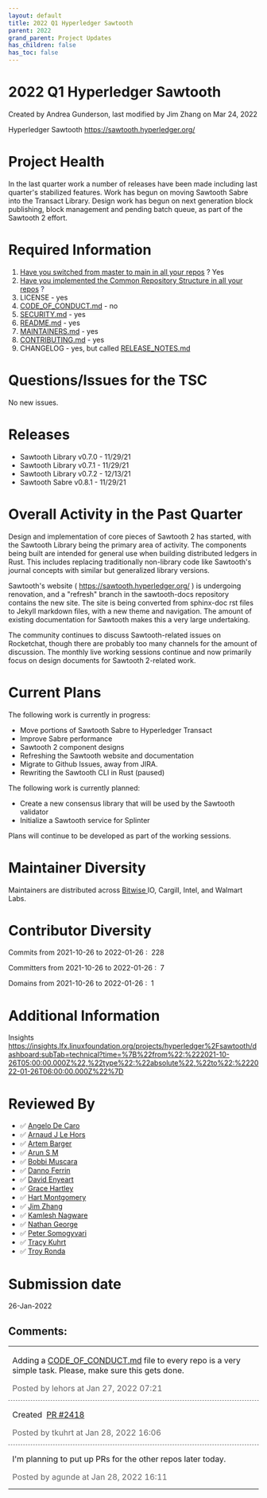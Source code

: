 ```yaml
---
layout: default
title: 2022 Q1 Hyperledger Sawtooth
parent: 2022
grand_parent: Project Updates
has_children: false
has_toc: false
---
```


# 2022 Q1 Hyperledger Sawtooth

Created by Andrea Gunderson, last modified by Jim Zhang on Mar 24, 2022

<span style="letter-spacing: 0.0px;"> Hyperledger Sawtooth
<a href="https://sawtooth.hyperledger.org/" class="external-link" rel="nofollow"><span>https://sawtooth.hyperledger.org/ </span></a></span>

# Project Health

In the last quarter work a number of releases have been made including
last quarter's stabilized features. Work has begun on moving Sawtooth
Sabre into the Transact Library. Design work has begun on next
generation block publishing, block management and pending batch queue,
as part of the Sawtooth 2 effort.

# Required Information

1.  <span style="color: rgb(68,68,68);"> <a href="https://wiki.hyperledger.org/display/TSC/Projects+have+two+quarters+to+comply+with+common+repo+structure?focusedCommentId=41591637#comment-41591637" rel="nofollow">Have you switched from master to main in all your
repos</a> </span> <span style="letter-spacing: 0.0px;">? Yes</span>
2.  <span class="placeholder-inline-tasks" style="color: rgb(23,43,77);text-decoration: none;"> <span style="color: rgb(68,68,68);">
<a href="https://tsc.hyperledger.org/repository-structure.html" class="external-link" rel="nofollow">Have you implemented the Common
Repository Structure in all your repos</a> </span> </span> <span style="color: rgb(23,43,77);text-decoration: none;">? </span>
1.  LICENSE - yes
2.   <a href="http://CODE_OF_CONDUCT.md" class="external-link" rel="nofollow">CODE_OF_CONDUCT.md</a> - no
3.   <a href="http://SECURITY.md" class="external-link" rel="nofollow">SECURITY.md</a> - yes
4.   <a href="http://README.md" class="external-link" rel="nofollow">README.md</a> - yes
5.   <a href="http://MAINTAINERS.md" class="external-link" rel="nofollow">MAINTAINERS.md</a> - yes
6.   <a href="http://CONTRIBUTING.md" class="external-link" rel="nofollow">CONTRIBUTING.md</a> - yes
7.  CHANGELOG - yes, but called
<a href="http://RELEASE_NOTES.md" class="external-link" rel="nofollow">RELEASE_NOTES.md</a>

# Questions/Issues for the TSC

No new issues.

# Releases

-   Sawtooth Library v0.7.0 - 11/29/21
-   Sawtooth Library v0.7.1 - 11/29/21
-   Sawtooth Library v0.7.2 - 12/13/21
-   Sawtooth Sabre v0.8.1 - 11/29/21

# Overall Activity in the Past Quarter

Design and implementation of core pieces of Sawtooth 2 has started, with
the Sawtooth Library being the primary area of activity. The components
being built are intended for general use when building distributed
ledgers in Rust. This includes replacing traditionally non-library code
like Sawtooth's journal concepts with similar but generalized library
versions.

Sawtooth's website (
<a href="https://sawtooth.hyperledger.org/" class="external-link" rel="nofollow">https://sawtooth.hyperledger.org/</a> ) is undergoing
renovation, and a "refresh" branch in the sawtooth-docs repository
contains the new site. The site is being converted from sphinx-doc rst
files to Jekyll markdown files, with a new theme and navigation. The
amount of existing documentation for Sawtooth makes this a very large
undertaking.

The community continues to discuss Sawtooth-related issues on
Rocketchat, though there are probably too many channels for the amount
of discussion. The monthly live working sessions continue and now
primarily focus on design documents for Sawtooth 2-related work.

# Current Plans

The following work is currently in progress:

-   Move portions of Sawtooth Sabre to Hyperledger Transact
-   Improve Sabre performance
-   Sawtooth 2 component designs
-   Refreshing the Sawtooth website and documentation
-   Migrate to Github Issues, away from JIRA.
-   Rewriting the Sawtooth CLI in Rust (paused)



The following work is currently planned:

-   Create a new consensus library that will be used by the Sawtooth
validator
-   Initialize a Sawtooth service for Splinter



Plans will continue to be developed as part of the working sessions.

# Maintainer Diversity

Maintainers are distributed across
<a href="http://bitwise.io/" class="external-link" rel="nofollow"><span>Bitwise </span></a> IO, Cargill, Intel, and Walmart
Labs.

# Contributor Diversity

Commits from 2021-10-26 to 2022-01-26 :  228

Committers from 2021-10-26 to 2022-01-26 :  7

Domains from 2021-10-26 to 2022-01-26 :  1

# Additional Information

Insights <a href="https://insights.lfx.linuxfoundation.org/projects/hyperledger%2Fsawtooth/dashboard;subTab=technical?time=%7B%22from%22:%222021-10-26T05:00:00.000Z%22,%22type%22:%22absolute%22,%22to%22:%222022-01-26T06:00:00.000Z%22%7D" class="external-link" rel="nofollow"><span>https://insights.lfx.linuxfoundation.org/projects/hyperledger%2Fsawtooth/dashboard;subTab=technical?time=%7B%22from%22:%222021-10-26T05:00:00.000Z%22,%22type%22:%22absolute%22,%22to%22:%222022-01-26T06:00:00.000Z%22%7D</span></a>

# Reviewed By

-   ✅ <span class="placeholder-inline-tasks">
<a href="https://wiki.hyperledger.org/display/~angelo.decaro" class="confluence-userlink user-mention" data-username="angelo.decaro" data-linked-resource-id="16327529" data-linked-resource-version="1" data-linked-resource-type="userinfo" data-base-url="https://wiki.hyperledger.org">Angelo De Caro</a></span>
-   ✅ <span class="placeholder-inline-tasks">
<a href="https://wiki.hyperledger.org/display/~lehors" class="confluence-userlink user-mention" data-username="lehors" data-linked-resource-id="2394240" data-linked-resource-version="1" data-linked-resource-type="userinfo" data-base-url="https://wiki.hyperledger.org">Arnaud J Le Hors</a></span>
-   ✅ <span class="placeholder-inline-tasks">
<a href="https://wiki.hyperledger.org/display/~C0rWin" class="confluence-userlink user-mention" data-username="C0rWin" data-linked-resource-id="13865321" data-linked-resource-version="1" data-linked-resource-type="userinfo" data-base-url="https://wiki.hyperledger.org">Artem Barger</a></span>
-   ✅ <span class="placeholder-inline-tasks">
<a href="https://wiki.hyperledger.org/display/~arsulegai" class="confluence-userlink user-mention" data-username="arsulegai" data-linked-resource-id="6427759" data-linked-resource-version="2" data-linked-resource-type="userinfo" data-base-url="https://wiki.hyperledger.org">Arun S M</a> </span>
-   ✅ <span class="placeholder-inline-tasks">
<a href="https://wiki.hyperledger.org/display/~Bobbijn" class="confluence-userlink user-mention" data-username="Bobbijn" data-linked-resource-id="2393198" data-linked-resource-version="2" data-linked-resource-type="userinfo" data-base-url="https://wiki.hyperledger.org">Bobbi Muscara</a></span>
-   ✅ <span class="placeholder-inline-tasks">
<a href="https://wiki.hyperledger.org/display/~shemnon" class="confluence-userlink user-mention" data-username="shemnon" data-linked-resource-id="20022118" data-linked-resource-version="2" data-linked-resource-type="userinfo" data-base-url="https://wiki.hyperledger.org">Danno Ferrin</a></span>
-   ✅ <span class="placeholder-inline-tasks">
<a href="https://wiki.hyperledger.org/display/~denyeart" class="confluence-userlink user-mention" data-username="denyeart" data-linked-resource-id="2392864" data-linked-resource-version="1" data-linked-resource-type="userinfo" data-base-url="https://wiki.hyperledger.org">David Enyeart</a></span>
-   ✅ <span class="placeholder-inline-tasks">
<a href="https://wiki.hyperledger.org/display/~grace.hartley" class="confluence-userlink user-mention" data-username="grace.hartley" data-linked-resource-id="16324128" data-linked-resource-version="1" data-linked-resource-type="userinfo" data-base-url="https://wiki.hyperledger.org">Grace Hartley</a></span>
-   ✅ <span class="placeholder-inline-tasks">
<a href="https://wiki.hyperledger.org/display/~hartm" class="confluence-userlink user-mention" data-username="hartm" data-linked-resource-id="6422922" data-linked-resource-version="1" data-linked-resource-type="userinfo" data-base-url="https://wiki.hyperledger.org">Hart Montgomery</a></span>
-   ✅ <span class="placeholder-inline-tasks">
<a href="https://wiki.hyperledger.org/display/~jimthematrix" class="confluence-userlink user-mention" data-username="jimthematrix" data-linked-resource-id="58854075" data-linked-resource-version="1" data-linked-resource-type="userinfo" data-base-url="https://wiki.hyperledger.org">Jim Zhang</a> </span>
-   ✅ <span class="placeholder-inline-tasks">
<a href="https://wiki.hyperledger.org/display/~knagware9" class="confluence-userlink user-mention" data-username="knagware9" data-linked-resource-id="2393468" data-linked-resource-version="1" data-linked-resource-type="userinfo" data-base-url="https://wiki.hyperledger.org">Kamlesh Nagware</a></span>
-   ✅ <span class="placeholder-inline-tasks">
<a href="https://wiki.hyperledger.org/display/~nage" class="confluence-userlink user-mention" data-username="nage" data-linked-resource-id="2393038" data-linked-resource-version="1" data-linked-resource-type="userinfo" data-base-url="https://wiki.hyperledger.org">Nathan George</a></span>
-   ✅ <span class="placeholder-inline-tasks">
<a href="https://wiki.hyperledger.org/display/~gl7doqu97svck56tzyjzzhxj" class="confluence-userlink user-mention" data-username="gl7doqu97svck56tzyjzzhxj" data-linked-resource-id="24779271" data-linked-resource-version="1" data-linked-resource-type="userinfo" data-base-url="https://wiki.hyperledger.org">Peter Somogyvari</a></span>
-   ✅ <span class="placeholder-inline-tasks">
<a href="https://wiki.hyperledger.org/display/~tkuhrt" class="confluence-userlink user-mention" data-username="tkuhrt" data-linked-resource-id="1180151" data-linked-resource-version="2" data-linked-resource-type="userinfo" data-base-url="https://wiki.hyperledger.org">Tracy Kuhrt</a> </span>
-   ✅ <span class="placeholder-inline-tasks">
<a href="https://wiki.hyperledger.org/display/~troyronda" class="confluence-userlink user-mention" data-username="troyronda" data-linked-resource-id="9110618" data-linked-resource-version="2" data-linked-resource-type="userinfo" data-base-url="https://wiki.hyperledger.org">Troy Ronda</a> </span>

# <span class="placeholder-inline-tasks">Submission date </span>

<span class="placeholder-inline-tasks"> 26-Jan-2022 </span>



## Comments:

<table data-border="0" width="100%">
<colgroup>
<col style="width: 100%" />
</colgroup>
<tbody>
<tr class="odd">
<td><span id="comment-62237221"></span>
<p>Adding a <span> <a href="http://CODE_OF_CONDUCT.md" class="external-link" rel="nofollow">CODE_OF_CONDUCT.md</a> file to
every repo is a very simple task. Please, make sure this gets done.</span></p>
<div class="smallfont" data-align="left" style="color: #666666; width: 98%; margin-bottom: 10px;">
 Posted by lehors at Jan
27, 2022 07:21 </div ></td>
</tr>
<tr class="even">
<td style="border-top: 1px dashed #666666"><span id="comment-62237376"></span>
<p>Created  <a href="https://github.com/hyperledger/sawtooth-core/pull/2418" class="external-link" rel="nofollow">PR #2418</a></p>
<div class="smallfont" data-align="left" style="color: #666666; width: 98%; margin-bottom: 10px;">
Posted by tkuhrt at Jan
28, 2022 16:06 </div ></td>
</tr>
<tr class="odd">
<td style="border-top: 1px dashed #666666"><span id="comment-62237377"></span>
<p>I'm planning to put up PRs for the other repos later today.</p>
<div class="smallfont" data-align="left" style="color: #666666; width: 98%; margin-bottom: 10px;">
Posted by agunde at Jan
28, 2022 16:11 </div ></td>
</tr>
</tbody>
</table>




